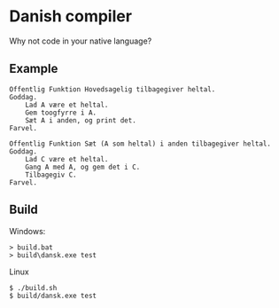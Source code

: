 # Danish compiler
Why not code in your native language?

## Example
```
Offentlig Funktion Hovedsagelig tilbagegiver heltal.
Goddag.
    Lad A være et heltal.
    Gem toogfyrre i A.
    Sæt A i anden, og print det.
Farvel.

Offentlig Funktion Sæt (A som heltal) i anden tilbagegiver heltal.
Goddag.
    Lad C være et heltal.
    Gang A med A, og gem det i C.
    Tilbagegiv C.
Farvel.
```

## Build
Windows:
```
> build.bat
> build\dansk.exe test
```

Linux
```
$ ./build.sh
$ build/dansk.exe test
```
